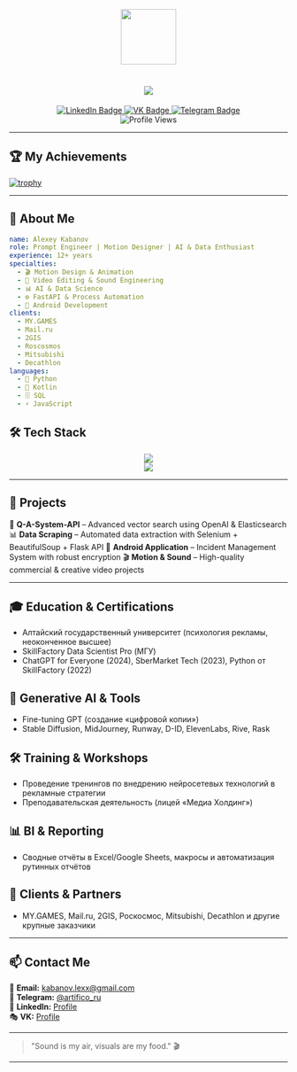 <div align="center">
  <img src="https://media.giphy.com/media/M9gbBd9nbDrOTu1Mqx/giphy.gif" width="100"/>
</div>

<h1 align="center">
  <img src="https://readme-typing-svg.herokuapp.com?font=Fira+Code&weight=600&size=24&pause=1000&color=3A6FDB&center=true&vCenter=true&width=600&lines=👋+Hello!+I'm+Alexey+Kabanov;Motion+Designer+|+Prompt+Engineer+|+AI+Enthusiast;Data+Science+|+FastAPI+|+Android+Developer" />
</h1>

<div align="center">
  <a href="https://www.linkedin.com/in/aleksey-kabanov/">
    <img src="https://img.shields.io/badge/LinkedIn-blue?style=for-the-badge&logo=linkedin&logoColor=white" alt="LinkedIn Badge"/>
  </a>
  <a href="https://vk.com/artifico">
    <img src="https://img.shields.io/badge/VK-blue?style=for-the-badge&logo=vk&logoColor=white" alt="VK Badge"/>
  </a>
  <a href="https://t.me/artifico_ru">
    <img src="https://img.shields.io/badge/Telegram-blue?style=for-the-badge&logo=telegram&logoColor=white" alt="Telegram Badge"/>
  </a>
</div>

<div align="center">
  <img src="https://komarev.com/ghpvc/?username=kotleha&style=flat-square&color=blue" alt="Profile Views"/>
</div>

---

## 🏆 My Achievements

[![trophy](https://github-profile-trophy.vercel.app/?username=kotleha&theme=onedark)](https://github.com/ryo-ma/github-profile-trophy)

---

## 🚀 About Me

```yaml
name: Alexey Kabanov
role: Prompt Engineer | Motion Designer | AI & Data Enthusiast
experience: 12+ years
specialties:
  - 🎬 Motion Design & Animation
  - 🎼 Video Editing & Sound Engineering
  - 📊 AI & Data Science
  - ⚙️ FastAPI & Process Automation
  - 📱 Android Development
clients:
  - MY.GAMES
  - Mail.ru
  - 2GIS
  - Roscosmos
  - Mitsubishi
  - Decathlon
languages:
  - 🐍 Python
  - 🚀 Kotlin
  - 🗄️ SQL
  - ⚡ JavaScript
```

## 🛠️ Tech Stack
<div align="center">
  <img src="https://github-readme-stats.vercel.app/api?username=kotleha&show_icons=true&theme=vision-friendly-dark" />
  <br>
  <img src="https://github-readme-stats.vercel.app/api/top-langs/?username=kotleha&layout=compact&theme=vision-friendly-dark" />
</div>

---

## 🎯 Projects

🚀 **Q-A-System-API** – Advanced vector search using OpenAI & Elasticsearch
📊 **Data Scraping** – Automated data extraction with Selenium + BeautifulSoup + Flask API
📱 **Android Application** – Incident Management System with robust encryption
🎬 **Motion & Sound** – High-quality commercial & creative video projects

---

## 🎓 Education & Certifications

* Алтайский государственный университет (психология рекламы, неоконченное высшее)
* SkillFactory Data Scientist Pro (МГУ)
* ChatGPT for Everyone (2024), SberMarket Tech (2023), Python от SkillFactory (2022)

## 🔮 Generative AI & Tools

* Fine-tuning GPT (создание «цифровой копии»)
* Stable Diffusion, MidJourney, Runway, D-ID, ElevenLabs, Rive, Rask

## 🛠️ Training & Workshops

* Проведение тренингов по внедрению нейросетевых технологий в рекламные стратегии
* Преподавательская деятельность (лицей «Медиа Холдинг»)

## 📊 BI & Reporting

* Сводные отчёты в Excel/Google Sheets, макросы и автоматизация рутинных отчётов

## 🤝 Clients & Partners

* MY.GAMES, Mail.ru, 2GIS, Рос­космос, Mitsubishi, Decathlon и другие крупные заказчики

---

## 📫 Contact Me
📩 **Email:** [kabanov.lexx@gmail.com](mailto:kabanov.lexx@gmail.com)  
📡 **Telegram:** [@artifico_ru](https://t.me/artifico_ru)  
💼 **LinkedIn:** [Profile](https://www.linkedin.com/in/aleksey-kabanov/)  
🎭 **VK:** [Profile](https://vk.com/artifico)  

---

> "Sound is my air, visuals are my food." 🎬  

---

